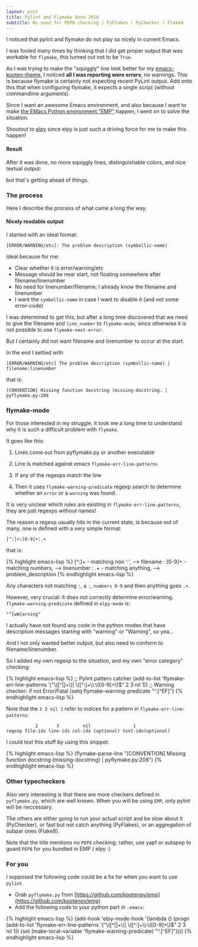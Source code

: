 ```yaml
---
layout: post
title: Pylint and Flymake Anno 2016
subtitle: No need for PEP8 checking / PyFlakes / PyChecker / Flake8
---
```


I noticed that pylint and flymake do not play so nicely in current Emacs.

I was fooled many times by thinking that I did get proper output that was workable for `flymake`, this turned out not to be `True`.

As I was trying to make the "squiggly" line look better for my [emacs-kooten-theme](https://github.com/kootenpv/emacs-kooten-theme), I noticed **all I was reporting were errors**; no warnings.
This is because flymake is certainly not expecting recent PyLint output.
Add onto this that when configuring flymake, it expects a single script (without commandline arguments).

Since I want an awesome Emacs environment, and also because I want to make [the EMacs Python environment "EMP"](https://github.com/kootenpv/emp) happen, I went on to solve the situation.

Shoutout to [elpy](https://github.com/jorgenschaefer/elpy) since elpy is just such a driving force for me to make this happen!

#### Result

After it was done, no more squiggly lines, distinguishable colors, and nice textual output:

[](/assets/pylint_flymake.png)

but that's getting ahead of things.

### The process

Here I describe the process of what came a long the way.

#### Nicely readable output

I started with an ideal format:

    [ERROR/WARNING/etc]: The problem description (symbollic-name)

Ideal because for me:

- Clear whether it is error/warning/etc
- Message should be near start, not floating somewhere after filename/linenumber
- No need for linenumber/filename; I already know the filename and linenumber
- I want the `symbollic-name` in case I want to disable it (and not some error-code)

I was determined to get this, but after a long time discovered that we need to give the filename and `line_number` to `flymake-mode`, since otherwise it is not possible to use `flymake-next-error`.

But I certainly did not want filename and linenumber to occur at the start.

In the end I settled with


    [ERROR/WARNING/etc] The problem description (symbollic-name) | filename:linenumber


that is:

    [CONVENTION] Missing function docstring (missing-docstring. | pyflymake.py:208

### flymake-mode

For those interested in my struggle, it took me a long time to understand why it is such a difficult problem with `flymake`.

It goes like this:

1. Lines come out from pyflymake.py or another executable

2. Line is matched against emacs `flymake-err-line-patterns`

3. If any of the regexps match the line

4. Then it uses `flymake-warning-predicate` regexp search to determine whether an `error` or a `warning` was found.

It is very unclear which rules are existing in `flymake-err-line-patterns`, they are just regexps without names!

The reason a regexp usually hits in the current state, is because out of many, one is defined with a very simple format:


    [^:]+:[0-9]+:.+

that is:

{% highlight emacs-lisp %}
[^:]+  - matching non ':', --> filename
:
[0-9]+ - matching numbers, --> linenumber
:
.+     - matching anything, --> problem_description
{% endhighlight emacs-lisp %}

Any characters not matching `:`, a `:`, `numbers 0-9` and then anything goes `.+`.

However, very crucial: it does not correctly determine error/warning. `flymake-warning-predicate` defined in `elpy-mode` is:


    "^[wW]arning"


I actually have not found any code in the python modes that have description messages starting with "warning" or "Warning", so yea...

And I not only wanted better output, but also need to conform to filename/linenumber.

So I added my own regexp to the situation, and my own "error category" checking:

{% highlight emacs-lisp %}
;; Pylint pattern catcher
(add-to-list 'flymake-err-line-patterns
             '("\\([^|]+\\)| \\([^:]+\\):\\([0-9]+\\)$"
               2 3 nil 1))
;; Warning checker: if not Error/Fatal
(setq flymake-warning-predicate "^.[^EF]")
{% endhighlight emacs-lisp %}

Note that the `2 3 nil 1` refer to indices for a pattern in `flymake-err-line-patterns`:

               2       3         nil                1
    regexp file-idx line-idx col-idx (optional) text-idx(optional)

I could test this stuff by using this snippet:

{% highlight emacs-lisp %}
(flymake-parse-line
 "[CONVENTION] Missing function docstring (missing-docstring) |
  pyflymake.py:208")
{% endhighlight emacs-lisp %}

### Other typecheckers

Also very interesting is that there are more checkers defined in `pyflymake.py`, which are well known. When you will be using `EMP`, only pylint will be neccessary.

The others are either going to run your actual script and be slow about it (PyChecker), or fast but not catch anything (PyFlakes), or an aggregation of subpar ones (Flake8).

Note that the title mentions no `PEP8` checking; rather, use yapf or autopep to guard `PEP8` for you bundled in EMP / elpy :)

### For you

I supposed the following code could be a fix for when you want to use `pylint`.

- Grab `pyflymake.py` from [https://github.com/kootenpv/emp](https://github.com/kootenpv/emp)
- Add the following code to your python part in `.emacs`:

{% highlight emacs-lisp %}
(add-hook 'elpy-mode-hook
 '(lambda ()
   (progn
    (add-to-list 'flymake-err-line-patterns '("\\([^|]+\\)| \\([^:]+\\):\\([0-9]+\\)$"
                                              2 3 nil 1))
    (set (make-local-variable 'flymake-warning-predicate) "^.[^EF]"))))
{% endhighlight emacs-lisp %}
